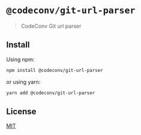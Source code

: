 # `@codeconv/git-url-parser`

> CodeConv Git url parser

## Install

Using npm:

```bash
npm install @codeconv/git-url-parser
```

or using yarn:

```bash
yarn add @codeconv/git-url-parser
```

## License

[MIT](LICENSE)

